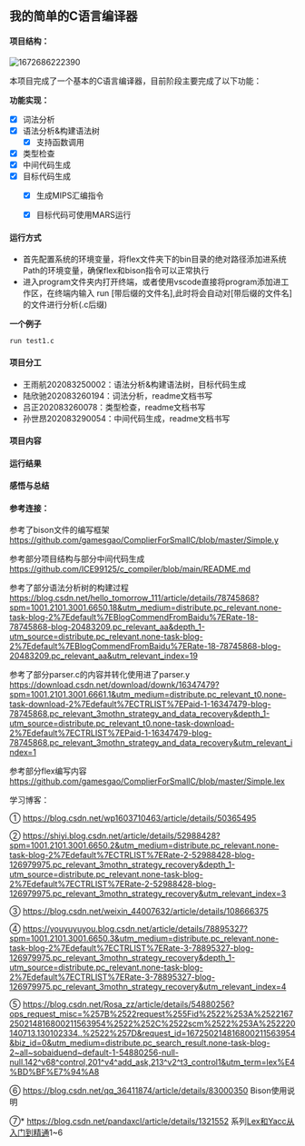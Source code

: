 ## 我的简单的C语言编译器

#### 项目结构：

![1672686222390](image/Readme/1672686222390.png)



本项目完成了一个基本的C语言编译器，目前阶段主要完成了以下功能：

**功能实现：**

* [X] 词法分析
* [X] 语法分析&构建语法树
  * [X] 支持函数调用
* [X] 类型检查
* [X] 中间代码生成
* [X] 目标代码生成
  * [X] 生成MIPS汇编指令
  * [X] 目标代码可使用MARS运行



#### 运行方式

* 首先配置系统的环境变量，将flex文件夹下的bin目录的绝对路径添加进系统Path的环境变量，确保flex和bison指令可以正常执行
* 进入program文件夹内打开终端，或者使用vscode直接将program添加进工作区，在终端内输入 run [带后缀的文件名],此时将会自动对[带后缀的文件名]的文件进行分析(.c后缀)

**一个例子**

`run test1.c`


#### 项目分工

* 王雨航202083250002：语法分析&构建语法树，目标代码生成
* 陆欣驰202083260194：词法分析，readme文档书写
* 吕正202083260078：类型检查，readme文档书写
* 孙世昂202083290054：中间代码生成，readme文档书写


#### 项目内容






#### 运行结果




#### 感悟与总结





#### 参考连接：

参考了bison文件的编写框架 https://github.com/gamesgao/ComplierForSmallC/blob/master/Simple.y

参考部分项目结构与部分中间代码生成 https://github.com/ICE99125/c_compiler/blob/main/README.md

参考了部分语法分析树的构建过程 https://blog.csdn.net/hello_tomorrow_111/article/details/78745868?spm=1001.2101.3001.6650.18&utm_medium=distribute.pc_relevant.none-task-blog-2%7Edefault%7EBlogCommendFromBaidu%7ERate-18-78745868-blog-20483209.pc_relevant_aa&depth_1-utm_source=distribute.pc_relevant.none-task-blog-2%7Edefault%7EBlogCommendFromBaidu%7ERate-18-78745868-blog-20483209.pc_relevant_aa&utm_relevant_index=19

参考了部分parser.c的内容并转化使用进了parser.y https://download.csdn.net/download/downk/16347479?spm=1001.2101.3001.6661.1&utm_medium=distribute.pc_relevant_t0.none-task-download-2%7Edefault%7ECTRLIST%7EPaid-1-16347479-blog-78745868.pc_relevant_3mothn_strategy_and_data_recovery&depth_1-utm_source=distribute.pc_relevant_t0.none-task-download-2%7Edefault%7ECTRLIST%7EPaid-1-16347479-blog-78745868.pc_relevant_3mothn_strategy_and_data_recovery&utm_relevant_index=1

参考部分flex编写内容 https://github.com/gamesgao/ComplierForSmallC/blob/master/Simple.lex


学习博客：

① https://blog.csdn.net/wp1603710463/article/details/50365495

② https://shiyi.blog.csdn.net/article/details/52988428?spm=1001.2101.3001.6650.2&utm_medium=distribute.pc_relevant.none-task-blog-2%7Edefault%7ECTRLIST%7ERate-2-52988428-blog-126979975.pc_relevant_3mothn_strategy_recovery&depth_1-utm_source=distribute.pc_relevant.none-task-blog-2%7Edefault%7ECTRLIST%7ERate-2-52988428-blog-126979975.pc_relevant_3mothn_strategy_recovery&utm_relevant_index=3

③ https://blog.csdn.net/weixin_44007632/article/details/108666375

④ https://youyuyuyou.blog.csdn.net/article/details/78895327?spm=1001.2101.3001.6650.3&utm_medium=distribute.pc_relevant.none-task-blog-2%7Edefault%7ECTRLIST%7ERate-3-78895327-blog-126979975.pc_relevant_3mothn_strategy_recovery&depth_1-utm_source=distribute.pc_relevant.none-task-blog-2%7Edefault%7ECTRLIST%7ERate-3-78895327-blog-126979975.pc_relevant_3mothn_strategy_recovery&utm_relevant_index=4

⑤ https://blog.csdn.net/Rosa_zz/article/details/54880256?ops_request_misc=%257B%2522request%255Fid%2522%253A%2522167250214816800211563954%2522%252C%2522scm%2522%253A%252220140713.130102334..%2522%257D&request_id=167250214816800211563954&biz_id=0&utm_medium=distribute.pc_search_result.none-task-blog-2~all~sobaiduend~default-1-54880256-null-null.142^v68^control,201^v4^add_ask,213^v2^t3_control1&utm_term=lex%E4%BD%BF%E7%94%A8

⑥ https://blog.csdn.net/qq_36411874/article/details/83000350 Bison使用说明

⑦* https://blog.csdn.net/pandaxcl/article/details/1321552 系列[Lex和Yacc从入门到精通](https://blog.csdn.net/pandaxcl/article/details/1321552)1~6
